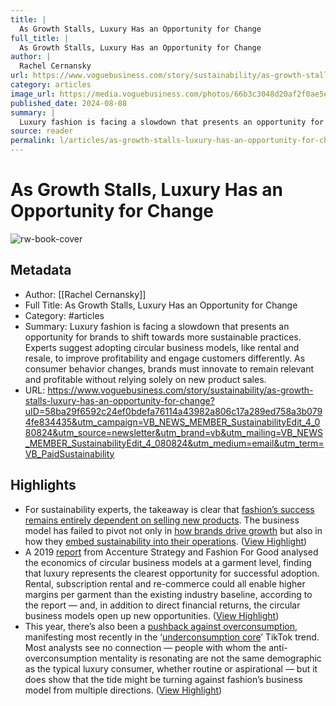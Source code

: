 ```yaml
---
title: |
  As Growth Stalls, Luxury Has an Opportunity for Change
full_title: |
  As Growth Stalls, Luxury Has an Opportunity for Change
author: |
  Rachel Cernansky
url: https://www.voguebusiness.com/story/sustainability/as-growth-stalls-luxury-has-an-opportunity-for-change?uID=58ba29f6592c24ef0bdefa76114a43982a806c17a289ed758a3b0794fe834435&utm_campaign=VB_NEWS_MEMBER_SustainabilityEdit_4_080824&utm_source=newsletter&utm_brand=vb&utm_mailing=VB_NEWS_MEMBER_SustainabilityEdit_4_080824&utm_medium=email&utm_term=VB_PaidSustainability
category: articles
image_url: https://media.voguebusiness.com/photos/66b3c3048d20af2f0ae5e1a5/16:9/w_1280,c_limit/LUX-SLOWDOWN-VOGUEBUS-7824-SOCIAL-NEWSLETTER.jpg
published_date: 2024-08-08
summary: |
  Luxury fashion is facing a slowdown that presents an opportunity for brands to shift towards more sustainable practices. Experts suggest adopting circular business models, like rental and resale, to improve profitability and engage customers differently. As consumer behavior changes, brands must innovate to remain relevant and profitable without relying solely on new product sales.
source: reader
permalink: l/articles/as-growth-stalls-luxury-has-an-opportunity-for-change
---
```

# As Growth Stalls, Luxury Has an Opportunity for Change

![rw-book-cover](https://media.voguebusiness.com/photos/66b3c3048d20af2f0ae5e1a5/16:9/w_1280,c_limit/LUX-SLOWDOWN-VOGUEBUS-7824-SOCIAL-NEWSLETTER.jpg)

## Metadata
- Author: [[Rachel Cernansky]]
- Full Title: As Growth Stalls, Luxury Has an Opportunity for Change
- Category: #articles
- Summary: Luxury fashion is facing a slowdown that presents an opportunity for brands to shift towards more sustainable practices. Experts suggest adopting circular business models, like rental and resale, to improve profitability and engage customers differently. As consumer behavior changes, brands must innovate to remain relevant and profitable without relying solely on new product sales.
- URL: https://www.voguebusiness.com/story/sustainability/as-growth-stalls-luxury-has-an-opportunity-for-change?uID=58ba29f6592c24ef0bdefa76114a43982a806c17a289ed758a3b0794fe834435&utm_campaign=VB_NEWS_MEMBER_SustainabilityEdit_4_080824&utm_source=newsletter&utm_brand=vb&utm_mailing=VB_NEWS_MEMBER_SustainabilityEdit_4_080824&utm_medium=email&utm_term=VB_PaidSustainability

## Highlights
- For sustainability experts, the takeaway is clear that [fashion’s success remains entirely dependent on selling new products](https://www.voguebusiness.com/sustainability/fashions-post-growth-future-covid-19). The business model has failed to pivot not only in [how brands drive growth](https://www.voguebusiness.com/sustainability/degrowth-the-future-that-fashion-has-been-looking-for) but also in how they [embed sustainability into their operations](https://link.springer.com/chapter/10.1007/978-3-031-56653-0_3). ([View Highlight](https://read.readwise.io/read/01j539behpakjg40ccyz4jtze7))
- A 2019 [report](https://fashionforgood.com/wp-content/uploads/2019/05/The-Future-of-Circular-Fashion-Report-Fashion-for-Good.pdf) from Accenture Strategy and Fashion For Good analysed the economics of circular business models at a garment level, finding that luxury represents the clearest opportunity for successful adoption. Rental, subscription rental and re-commerce could all enable higher margins per garment than the existing industry baseline, according to the report — and, in addition to direct financial returns, the circular business models open up new opportunities. ([View Highlight](https://read.readwise.io/read/01j539ca98bchrf3y7g3ayr8x7))
- This year, there’s also been a [pushback against overconsumption](https://www.voguebusiness.com/story/sustainability/tiktoks-anti-overconsumption-movement-rule-of-5-wake-up-call-for-brands), manifesting most recently in the ‘[underconsumption core](https://www.voguebusiness.com/story/sustainability/want-to-be-more-sustainable-develop-a-better-sense-of-style)’ TikTok trend. Most analysts see no connection — people with whom the anti-overconsumption mentality is resonating are not the same demographic as the typical luxury consumer, whether routine or aspirational — but it does show that the tide might be turning against fashion’s business model from multiple directions. ([View Highlight](https://read.readwise.io/read/01j539zx4rmvc2qr65k6b8ehfe))


